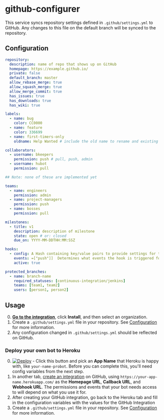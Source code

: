 # github-configurer

This service syncs repository settings defined in `.github/settings.yml` to GitHub. Any changes to this file on the default branch will be synced to the repository.

## Configuration

```yaml
repository:
  description: name of repo that shows up on GitHub
  homepage: https://example.github.io/
  private: false
  default_branch: master
  allow_rebase_merge: true
  allow_squash_merge: true
  allow_merge_commit: true
  has_issues: true
  has_downloads: true
  has_wiki: true

labels:
  - name: bug
    color: CC0000
  - name: feature
    color: 336699
  - name: first-timers-only
    oldname: Help Wanted # include the old name to rename and existing label

collaborators:
  - username: bkeepers
    permission: push # pull, push, admin
  - username: hubot
    permission: pull

## Note: none of these are implemented yet

teams:
  - name: engineers
    permission: admin
  - name: project-managers
    permission: push
  - name: bosses
    permission: pull

milestones:
  - title: v1
    description: description of milestone
    state: open # or: closed
    due_on: YYYY-MM-DDTHH:MM:SSZ

hooks:
  - config: A Hash containing key/value pairs to provide settings for this hook. These settings vary between the services and are defined in the github-services repo. Booleans are stored internally as `1` for true, and `0` for false. Any JSON true/false values will be converted automatically.
    events: =["push"]]  Determines what events the hook is triggered for. Default: `['push']`.
    active: true

protected_branches:
  - name: branch-name
    required_statuses: [continuous-integration/jenkins]
    teams: [team1, team2]
    users: [person1, person2]
```

## Usage

0. **[Go to the integration](https://github.com/integration/configurer)**, click **Install**, and then select an organization.
0. Create a `.github/settings.yml` file in your repository. See [Configuration](#configuration) for more information.
0. Any configuration changed in `.github/settings.yml` should be reflected on GitHub.

### Deploy your own bot to Heroku

0. [![Deploy](https://www.herokucdn.com/deploy/button.svg)](https://heroku.com/deploy) - Click this button and pick an **App Name** that Heroku is happy with, like `your-name-probot`. Before you can complete this, you'll need config variables from the next step.
0. In another tab, [create an integration](https://developer.github.com/early-access/integrations/creating-an-integration/) on GitHub, using `https://your-app-name.herokuapp.com/` as the **Homepage URL**, **Callback URL**, and **Webhook URL**. The permissions and events that your bot needs access to will depend on what you use it for.
0. After creating your GitHub integration, go back to the Heroku tab and fill in the configuration variables with the values for the GitHub Integration
0. Create a `.github/settings.yml` file in your repository. See [Configuration](#configuration) for more information.
